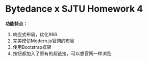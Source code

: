 # **Bytedance x SJTU Homework 4**

**功能特点：**

1. 响应式布局，优化966
2. 完美模仿Modern.js官网的布局
3. 使用Bootstrap框架
4. 按钮都加入了原有的超链接，可以想官网一样浏览
